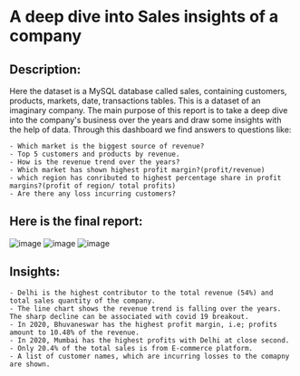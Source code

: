 # A deep dive into Sales insights of a company
## Description:
Here the dataset is a MySQL database called sales, containing customers, products, markets, date, transactions tables. This is a dataset of an imaginary company.
The main purpose of this report is to take a deep dive into the company's business over the years and draw some insights with the help of data.
Through this dashboard we find answers to questions like:
```
- Which market is the biggest source of revenue?
- Top 5 customers and products by revenue.
- How is the revenue trend over the years? 
- Which market has shown highest profit margin?(profit/revenue)
- which region has conributed to highest percentage share in profit margins?(profit of region/ total profits)
- Are there any loss incurring customers?
```
## Here is the final report:
![image](https://user-images.githubusercontent.com/87435569/189685126-a6d24d02-8f04-4eac-8095-d9658ad41e1d.png)
![image](https://user-images.githubusercontent.com/87435569/189685281-4d3efee9-01c4-46b6-adde-f780a9896053.png)
![image](https://user-images.githubusercontent.com/87435569/189685411-2f22e415-ed03-41c7-8c04-d7c4e6fd1adb.png)
## Insights:
```
- Delhi is the highest contributor to the total revenue (54%) and total sales quantity of the company.
- The line chart shows the revenue trend is falling over the years. The sharp decline can be associated with covid 19 breakout.
- In 2020, Bhuvaneswar has the highest profit margin, i.e; profits amount to 10.48% of the revenue.
- In 2020, Mumbai has the highest profits with Delhi at close second.
- Only 20.4% of the total sales is from E-commerce platform.
- A list of customer names, which are incurring losses to the comapny are shown.
```
